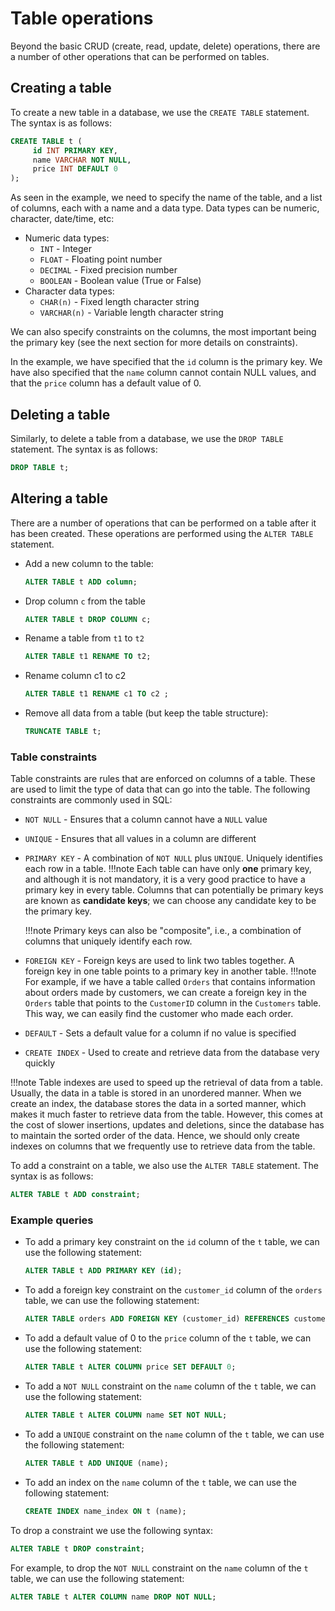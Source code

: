 # Table operations

Beyond the basic CRUD (create, read, update, delete) operations, there are a number of other operations 
that can be performed on tables.

## Creating a table

To create a new table in a database, we use the `CREATE TABLE` statement. The syntax is as follows:

```sql
CREATE TABLE t (
     id INT PRIMARY KEY,
     name VARCHAR NOT NULL,
     price INT DEFAULT 0
);
```
As seen in the example, we need to specify the name of the table, and a list of columns, each with a 
name and a data type. Data types can be numeric, character, date/time, etc:

* Numeric data types:
    * `INT` - Integer
    * `FLOAT` - Floating point number
    * `DECIMAL` - Fixed precision number
    * `BOOLEAN` - Boolean value (True or False)
* Character data types:
    * `CHAR(n)` - Fixed length character string
    * `VARCHAR(n)` - Variable length character string

We can also specify constraints on the columns, the most important being the
primary key (see the next section for more details on constraints). 

In the example, we have specified that the `id` column is the primary key. We have also specified that
the `name` column cannot contain NULL values, and that the `price` column has a default value of 0.

## Deleting a table

Similarly, to delete a table from a database, we use the `DROP TABLE` statement. The syntax is as follows:

```sql
DROP TABLE t;
```

## Altering a table

There are a number of operations that can be performed on a table after it has been created. These
operations are performed using the `ALTER TABLE` statement. 

* Add a new column to the table:
    ```sql
    ALTER TABLE t ADD column;
    ```
* Drop column `c` from the table
    ```sql
    ALTER TABLE t DROP COLUMN c;
    ```

* Rename a table from `t1` to `t2`
    ```sql
    ALTER TABLE t1 RENAME TO t2;
    ``` 

* Rename column c1 to c2
    ```sql
    ALTER TABLE t1 RENAME c1 TO c2 ;
    ```
  
* Remove all data from a table (but keep the table structure):
    ```sql
    TRUNCATE TABLE t;
    ```

### Table constraints

Table constraints are rules that are enforced on columns of a table. These are used to limit the
type of data that can go into the table. The following constraints are commonly used in SQL:

* `NOT NULL` - Ensures that a column cannot have a `NULL` value
* `UNIQUE` - Ensures that all values in a column are different
* `PRIMARY KEY` - A combination of `NOT NULL` plus `UNIQUE`. Uniquely identifies each row in a table.
    !!!note
        Each table can have only **one** primary key, and although it is not mandatory, it is a very good
        practice to have a primary key in every table. Columns that can potentially be primary keys are known 
        as **candidate keys**; we can choose any candidate key to be the primary key. 
        
    !!!note
        Primary keys can also be "composite", i.e., a combination of columns that uniquely identify each row.

* `FOREIGN KEY` - Foreign keys are used to link two tables together. A foreign key in one table points 
    to a primary key in another table. 
    !!!note
        For example, if we have a table called `Orders` that contains information about orders made by 
        customers, we can create a foreign key in the `Orders` table that points to the `CustomerID` 
        column in the `Customers` table. This way, we can easily find the customer who made each order. 

* `DEFAULT` - Sets a default value for a column if no value is specified
* `CREATE INDEX` - Used to create and retrieve data from the database very quickly

!!!note
    Table indexes are used to speed up the retrieval of data from a table. Usually, the data in a 
    table is stored in an unordered manner. When we create an index, the database stores the data in
    a sorted manner, which makes it much faster to retrieve data from the table. However, this comes
    at the cost of slower insertions, updates and deletions, since the database has to maintain the
    sorted order of the data. Hence, we should only create indexes on columns that we frequently use
    to retrieve data from the table.

To add a constraint on a table, we also use the `ALTER TABLE` statement. The syntax is as follows:
```sql
ALTER TABLE t ADD constraint;
```

### Example queries

* To add a primary key constraint on the `id` column of the `t` table, we can use the following
statement:
    ```sql
    ALTER TABLE t ADD PRIMARY KEY (id);
    ```
* To add a foreign key constraint on the `customer_id` column of the `orders` table, we can use the
following statement:
    ```sql
    ALTER TABLE orders ADD FOREIGN KEY (customer_id) REFERENCES customers(id);
    ```
* To add a default value of 0 to the `price` column of the `t` table, we can use the following statement:
    ```sql
    ALTER TABLE t ALTER COLUMN price SET DEFAULT 0;
    ```
* To add a `NOT NULL` constraint on the `name` column of the `t` table, we can use the following statement:
    ```sql
    ALTER TABLE t ALTER COLUMN name SET NOT NULL;
    ```
* To add a `UNIQUE` constraint on the `name` column of the `t` table, we can use the following statement:
    ```sql
    ALTER TABLE t ADD UNIQUE (name);
    ```
* To add an index on the `name` column of the `t` table, we can use the following statement:
    ```sql
    CREATE INDEX name_index ON t (name);
    ```

To drop a constraint we use the following syntax:
```sql
ALTER TABLE t DROP constraint;
```
For example, to drop the `NOT NULL` constraint on the `name` column of the `t` table, we can use the following statement:
```sql
ALTER TABLE t ALTER COLUMN name DROP NOT NULL;
```
